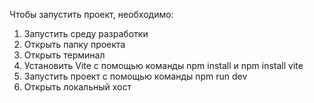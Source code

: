 Чтобы запустить проект, необходимо:
1. Запустить среду разработки 
2. Открыть папку проекта
3. Открыть терминал
4. Установить Vite с помощью команды npm install и npm install vite
5. Запустить проект с помощью команды npm run dev
6. Открыть локальный хост
